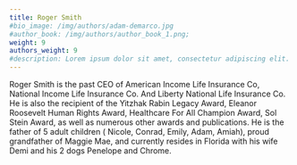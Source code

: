 ```yaml
---
title: Roger Smith
#bio_image: /img/authors/adam-demarco.jpg
#author_book: /img/authors/author_book_1.png;
weight: 9
authors_weight: 9
#description: Lorem ipsum dolor sit amet, consectetur adipiscing elit. Nulla placerat libero sit amet purus posuere, nec efficitur dui pretium. Phasellus non aliquet nisi. Ut cursus, est ac lobortis laoreet, magna dolor commodo tortor, ac fringilla sem metus vitae ligula.
---
```


Roger Smith is the past CEO of American Income Life Insurance Co, National Income Life Insurance Co. And Liberty National Life Insurance Co. He is also the recipient of the Yitzhak Rabin Legacy Award, Eleanor Roosevelt Human Rights Award, Healthcare For All Champion Award, Sol Stein Award, as well as numerous other awards and publications.  He is the father of 5 adult children ( Nicole, Conrad, Emily, Adam, Amiah), proud grandfather of Maggie Mae,  and currently resides in Florida with his wife Demi and his 2 dogs Penelope and Chrome.